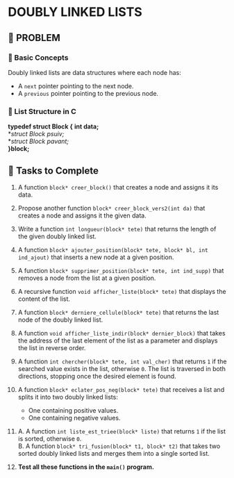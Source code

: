 # DOUBLY LINKED LISTS  

## 📌 PROBLEM  

### 📝 Basic Concepts  
Doubly linked lists are data structures where each node has:  
- A `next` pointer pointing to the next node.  
- A `previous` pointer pointing to the previous node.  

### 📌 List Structure in C  
**typedef struct Block {**
**int data;**               
**struct Block *psuiv;**    
**struct Block *pavant;**   
**}block;**

## 🚀 Tasks to Complete  

1. A function `block* creer_block()` that creates a node and assigns it its data.  
2. Propose another function `block* creer_block_vers2(int da)` that creates a node and assigns it the given data.  
3. Write a function `int longueur(block* tete)` that returns the length of the given doubly linked list.  
4. A function `block* ajouter_position(block* tete, block* bl, int ind_ajout)` that inserts a new node at a given position.  
5. A function `block* supprimer_position(block* tete, int ind_supp)` that removes a node from the list at a given position.  
6. A recursive function `void afficher_liste(block* tete)` that displays the content of the list.  
7. A function `block* derniere_cellule(block* tete)` that returns the last node of the doubly linked list.  
8. A function `void afficher_liste_indir(block* dernier_block)` that takes the address of the last element of the list as a parameter and displays the list in reverse order.  
9. A function `int chercher(block* tete, int val_cher)` that returns `1` if the searched value exists in the list, otherwise `0`. The list is traversed in both directions, stopping once the desired element is found.  
10. A function `block* eclater_pos_neg(block* tete)` that receives a list and splits it into two doubly linked lists:  
    - One containing positive values.  
    - One containing negative values.  
11.  
    A. A function `int liste_est_triee(block* liste)` that returns `1` if the list is sorted, otherwise `0`.  
    B. A function `block* tri_fusion(block* t1, block* t2)` that takes two sorted doubly linked lists and merges them into a single sorted list.  

12. **Test all these functions in the `main()` program.**  
